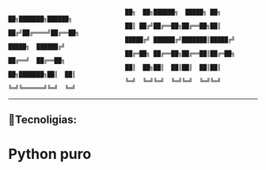                                     ██╗  ██╗██████╗  █████╗ ██╗  ██╗███████╗██████╗
                                     ██║ ██╔╝██╔══██╗██╔══██╗██║ ██╔╝██╔════╝██╔══██╗
                                     █████╔╝ ██████╔╝███████║█████╔╝ █████╗  ██████╔╝
                                     ██╔═██╗ ██╔══██╗██╔══██║██╔═██╗ ██╔══╝  ██╔══██╗
                                     ██║  ██╗██║  ██║██║  ██║██║  ██╗███████╗██║  ██║
                                     ╚═╝  ╚═╝╚═╝  ╚═╝╚═╝  ╚═╝╚═╝  ╚═╝╚══════╝╚═╝  ╚═╝
***
## 🤖Tecnoligias:
#                 Python puro
